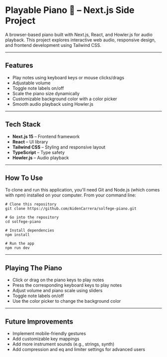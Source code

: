 # Playable Piano 🎹 – Next.js Side Project

A browser-based piano built with Next.js, React, and Howler.js for audio playback. 
This project explores interactive web audio, responsive design, and frontend development using Tailwind CSS.

------------------------------------------------------------
Features
------------------------------------------------------------

- Play notes using keyboard keys or mouse clicks/drags
- Adjustable volume
- Toggle note labels on/off
- Scale the piano size dynamically
- Customizable background color with a color picker
- Smooth audio playback using Howler.js

------------------------------------------------------------
Tech Stack
------------------------------------------------------------

- **Next.js 15** – Frontend framework
- **React** – UI library
- **Tailwind CSS** – Styling and responsive layout
- **TypeScript** – Type safety
- **Howler.js** – Audio playback

------------------------------------------------------------
How To Use
------------------------------------------------------------

To clone and run this application, you'll need Git and Node.js (which comes with npm) installed on your computer. From your command line:
```
# Clone this repository
git clone https://github.com/AidenCarrera/solfege-piano.git

# Go into the repository
cd solfege-piano

# Install dependencies
npm install

# Run the app
npm run dev
```
------------------------------------------------------------
Playing The Piano
------------------------------------------------------------

- Click or drag on the piano keys to play notes
- Press the corresponding keyboard keys to play notes
- Adjust volume and piano scale using sliders
- Toggle note labels on/off
- Use the color picker to change the background color

------------------------------------------------------------
Future Improvements
------------------------------------------------------------

- Implement mobile-friendly gestures
- Add customizable key mappings
- Add more instrument sounds (e.g., strings, synth)
- Add compression and eq and limiter settings for advanced users
